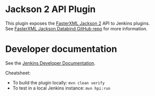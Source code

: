 # Jackson 2 API Plugin

This plugin exposes the [FasterXML Jackson 2](https://github.com/FasterXML/jackson) API to Jenkins plugins.
See [FasterXML Jackson Databind GitHub repo](https://github.com/FasterXML/jackson-databind) for more information.

# Developer documentation

See the [Jenkins Developer Documentation](https://jenkins.io/doc/developer/book/).

Cheatsheet:

* To build the plugin locally: `mvn clean verify`
* To test in a local Jenkins instance: `mvn hpi:run`
